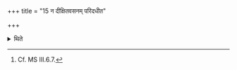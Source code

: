 +++
title = "15 न दीक्षितवसनम् परिदधीत"

+++

<details><summary>थिते</summary>

15. No one should put on the garment of the consecrated, nor should mention his evil nor eat his food.[^1]  


[^1]: Cf. MS III.6.7.
</details>

